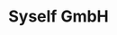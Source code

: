 ---
title: "Syself GmbH"
layout: partner
image: "logo-syself.svg"
web: "https://syself.com"
contact: "https://syself.com/contact-us"
github: "https://github.com/syself"
linkedin: "https://www.linkedin.com/company/syself/"
description: "With its Accelerate program, Syself follows a holistic approach to building European and sovereign cloud infrastructure. Syself targets both start-ups, where everything has to be built from scratch, as well as established companies having to modernize their infrastructure. Syself builds Kubernetes clusters managed by Cluster API. The focus lies on effectively managing both clusters and containerized applications (CI/CD, GitOps with Helm/Helmfile)."
offerings:
  installation: Setting up production-ready & SCS-compliant Kubernetes clusters with Cluster API on European infrastructure. The clusters, as well as the applications, can be managed efficiently with Helm/Helmfile and a GitOps approach.
  training: As we introduce some processes and tools that are not standard for most companies (Cluster API, Helm, Helmfile, etc.), training the team is a huge part of our work. We make sure that our clients are able to run and manage their infrastructure on their own.
  support: We give support on the topics security in Kubernetes, efficiently managing Kubernetes clusters, and building SCS-compliant infrastructure.
  operations: Our focus lies on efficient processes for managing day-1 and day-2 of SCS-based Kubernetes clusters. We primarily use GitOps strategies for this.
  consulting: We offer consulting for our <a href='https://syself.com/open-source'>open-source projects</a>, as well as for building SCS-compliant clouds. Open-Source is at the core of both Syself and SCS and we are always happy to support companies on their way to an open-source strategy.
---
